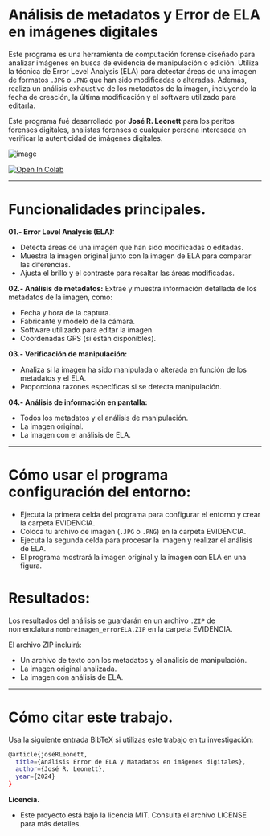 # Análisis de metadatos y Error de ELA en imágenes digitales
Este programa es una herramienta de computación forense diseñado para analizar imágenes en busca de evidencia de manipulación o edición. Utiliza la técnica de Error Level Analysis (ELA) para detectar áreas de una imagen de formatos `.JPG` o `.PNG` que han sido modificadas o alteradas. Además, realiza un análisis exhaustivo de los metadatos de la imagen, incluyendo la fecha de creación, la última modificación y el software utilizado para editarla.

Este programa fué desarrollado por **José R. Leonett** para los peritos forenses digitales, analistas forenses o cualquier persona interesada en verificar la autenticidad de imágenes digitales.

![image](https://drive.google.com/uc?export=view&id=1Zw_phPfCXatYYoEQS9CRYWPFB48fxTBT)

[![Open In Colab](https://colab.research.google.com/assets/colab-badge.svg)](https://colab.research.google.com/drive/19Xdff7WpNvjNQfAcYEv6u-wI28pzBNk7#scrollTo=m-lBAEqvbRUA&line=1&uniqifier=1)

----

# Funcionalidades principales.

**01.- Error Level Analysis (ELA):**

* Detecta áreas de una imagen que han sido modificadas o editadas.
* Muestra la imagen original junto con la imagen de ELA para comparar las diferencias.
* Ajusta el brillo y el contraste para resaltar las áreas modificadas.


**02.- Análisis de metadatos:**
Extrae y muestra información detallada de los metadatos de la imagen, como:
* Fecha y hora de la captura.
* Fabricante y modelo de la cámara.
* Software utilizado para editar la imagen.
* Coordenadas GPS (si están disponibles).

**03.- Verificación de manipulación:**
* Analiza si la imagen ha sido manipulada o alterada en función de los metadatos y el ELA.
* Proporciona razones específicas si se detecta manipulación.
  
**04.- Análisis de información en pantalla:**
* Todos los metadatos y el análisis de manipulación.
* La imagen original.
* La imagen con el análisis de ELA.
---
# Cómo usar el programa configuración del entorno:
* Ejecuta la primera celda del programa para configurar el entorno y crear la carpeta EVIDENCIA.
* Coloca tu archivo de imagen (`.JPG` o `.PNG`) en la carpeta EVIDENCIA.
* Ejecuta la segunda celda para procesar la imagen y realizar el análisis de ELA.
* El programa mostrará la imagen original y la imagen con ELA en una figura.

# Resultados:
Los resultados del análisis se guardarán en un archivo `.ZIP` de nomenclatura `nombreimagen_errorELA.ZIP` en la carpeta EVIDENCIA.

El archivo ZIP incluirá:
   * Un archivo de texto con los metadatos y el análisis de manipulación.
   * La imagen original analizada.
   * La imagen con análisis de ELA.

---
# Cómo citar este trabajo.
Usa la siguiente entrada BibTeX si utilizas este trabajo en tu investigación:
```bash
@article{joséRLeonett,
  title={Análisis Error de ELA y Matadatos en imágenes digitales},
  author={José R. Leonett},
  year={2024}
}
```

**Licencia.**
- Este proyecto está bajo la licencia MIT. Consulta el archivo LICENSE para más detalles.
